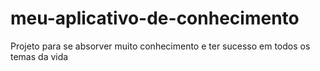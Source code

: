 # meu-aplicativo-de-conhecimento
Projeto para se absorver muito conhecimento e ter sucesso em todos os temas da vida
